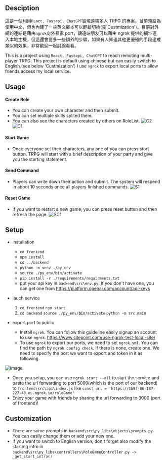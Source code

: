 ## Desciption

這是一個利用`React, Fastapi, ChatGPT`實現遠端多人 TRPG 的專案，目前預設為使用中文，但也內建了一些英文腳本可以輕鬆切換(見'Custmization')。目前對外網的連結是藉由`ngrok`向外暴露 port，讓遠端朋友可以藉由 ngrok 提供的網址連入本地主機，但這還會要多一些額外的步驟，如果有人知道其他更優雅的手段達成類似的效果，非常歡迎一起討論看看。

This is a project using `React, Fastapi, ChatGPT` to reach remoting multi-player TRPG. This project is default using chinese but can easily switch to English.(see below 'Custmization') I use `ngrok` to export local ports to allow friends access my local service.

## Usage

#### Create Role

- You can create your own character and then submit.
- You can set multiple skills splited them.
- You can also see the characters created by others on RoleList.
![C2](https://user-images.githubusercontent.com/25768669/227801125-b1ed0c10-5b8f-433d-a7f5-33ec15f870ff.PNG)
![C1](https://user-images.githubusercontent.com/25768669/227801134-00ff3343-7b4c-45fb-98c6-557b2b75b78a.PNG)

#### Start Game

- Once everyone set their characters, any one of you can press start button. TRPG will start with a brief description of your party and give you the starting statement.

#### Send Command

- Players can write down their action and submit. The system will respend in about 10 seconds once all players finished commands.
![S1](https://user-images.githubusercontent.com/25768669/227801147-4d61dfaf-3416-4d0c-bcd2-a1a747eb4cc5.PNG)

#### Reset Game

- If you want to restart a new game, you can press reset button and then refresh the page.
![SC1](https://user-images.githubusercontent.com/25768669/227801150-b555f12a-dab8-4ce0-8e26-5d5312e67c36.PNG)

## Setup

- installation
  - `cd frontend`
  - `npm install`
  - `cd ../backend`
  - `python -m venv ./py_env`
  - `source ./py_env/bin/activate`
  - `pip install -r ./requirements/requirments.txt`
  - put your api key in `backend\src\env.py`. If you don't have one, you can get one from https://platform.openai.com/account/api-keys
- lauch service
  1.  `cd frontend`
      `npm start`
  2.  `cd backend`
      `source ./py_env/bin/activate`
      `python -m src.main`
- export port to public

  - Install `ngrok`. You can follow this guideline easily signup an account to use `ngrok`. https://www.sitepoint.com/use-ngrok-test-local-site/
  - To use `ngrok` to export our ports, we need to set `ngrok.yml`. You can find the path by `ngrok config check`. If there is none, create one. We need to specify the port we want to export and token in it as following.

![image](https://user-images.githubusercontent.com/25768669/227801103-2eb501ca-06f9-4521-bf67-624e5da1b65d.png)


  - Once you setup, you can use `ngrok start --all` to start the service and paste the url forwarding to port 5000(which is the port of our backend) to `frontend\src\api\index.js` like
    `const url = 'https://1b5f-86-187-227-43.eu.ngrok.io/roleGame'`
  - Enjoy your game with friends by sharing the url forwarding to 3000 (port of frontend)!

## Customization

- There are some prompts in `backend\src\py_libs\objects\prompts.py`. You can easily change them or add your new one.
- If you want to switch to English version, don't forget also modify the starting intro in `backend\src\py_libs\controllers\RoleGameController.py -> _get_start_intro()`
